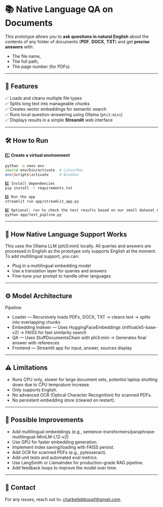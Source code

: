 # 📚 Native Language QA on Documents

This prototype allows you to **ask questions in natural English** about the contents of any folder of documents (**PDF**, **DOCX**, **TXT**) and get **precise answers** with:
- The file name,
- The full path,
- The page number (for PDFs).

---

## 🚀 Features

✅ Loads and cleans multiple file types  
✅ Splits long text into manageable chunks  
✅ Creates vector embeddings for semantic search  
✅ Runs local question-answering using Ollama (`phi3:mini`)  
✅ Displays results in a simple **Streamlit** web interface

---

## 🛠️ How to Run

1️⃣ **Create a virtual environment**
```bash
python -m venv env
source env/bin/activate  # Linux/Mac
env\Scripts\activate     # Windows

2️⃣ Install dependencies
pip install -r requirements.txt

3️⃣ Run the app
streamlit run app/streamlit_app.py

4️⃣ Optional: run to check the test results based on our small dataset of questions, OR check the results in the test_results file
python app/test_pipline.py
```

---

## 📌 How Native Language Support Works

This uses the Ollama LLM (phi3:mini) locally.
All queries and answers are processed in English as the prototype only supports English at the moment.
To add multilingual support, you can:

- Plug in a multilingual embedding model
- Use a translation layer for queries and answers
- Fine-tune your prompt to handle other languages

---

## ⚙️ Model Architecture

Pipeline:

- Loader — Recursively loads PDFs, DOCX, TXT → cleans text → splits into overlapping chunks
- Embedding Indexer — Uses HuggingFaceEmbeddings (intfloat/e5-base-v2) → FAISS for fast similarity search
- QA — Uses StuffDocumentsChain with phi3:mini → Generates final answer with references
- Frontend — Streamlit app for input, answer, sources display

---

## ⚠️ Limitations

- Runs CPU only, slower for large document sets, potentiol laptop shutting down due to CPU temprature increase.
- Only supports English.
- No advanced OCR (Optical Character Recognition) for scanned PDFs.
- No persistent embedding store (cleared on restart).

---

## 🧩 Possible Improvements

- Add multilingual embeddings (e.g., sentence-transformers/paraphrase-multilingual-MiniLM-L12-v2)
- Use GPU for faster embedding generation.
- Implement index saving/loading with FAISS persist.
- Add OCR for scanned PDFs (e.g., pytesseract).
- Add unit tests and automated eval metrics.
- Use LangSmith or LlamaIndex for production-grade RAG pipeline.
- Add feedback loops to improve the model over time.

---

## 📧 Contact
For any issues, reach out to: charbellebbousf@gmail.com.